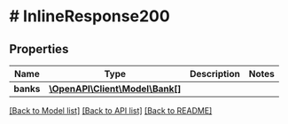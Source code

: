 # # InlineResponse200

## Properties

Name | Type | Description | Notes
------------ | ------------- | ------------- | -------------
**banks** | [**\OpenAPI\Client\Model\Bank[]**](Bank.md) |  |

[[Back to Model list]](../../README.md#models) [[Back to API list]](../../README.md#endpoints) [[Back to README]](../../README.md)
